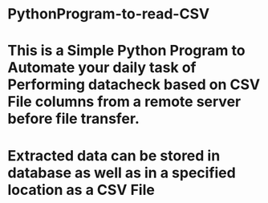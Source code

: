 # PythonProgram-to-read-CSV
# This is a Simple Python Program to Automate your daily task of Performing datacheck based on CSV File columns from a remote server before file transfer.
# Extracted data can be stored in database as well as in a specified location as a CSV File
